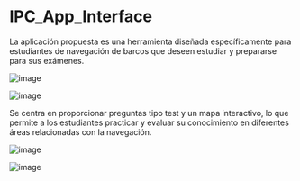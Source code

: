 # IPC_App_Interface
La aplicación propuesta es una herramienta diseñada específicamente para estudiantes de navegación de barcos que deseen estudiar y prepararse para sus exámenes. 

![image](https://github.com/brivaro/IPC_App_Interface/assets/103451491/cc23a585-35a8-4bc6-add2-826d7aa78273)

![image](https://github.com/brivaro/IPC_App_Interface/assets/103451491/d1fbb274-a750-4427-b98b-e298eec9c3b9)

Se centra en proporcionar preguntas tipo test y un mapa interactivo, lo que permite a los estudiantes practicar y evaluar su conocimiento en diferentes áreas relacionadas con la navegación. 

![image](https://github.com/brivaro/IPC_App_Interface/assets/103451491/950d4f21-f0f5-46d0-8516-2824d31dc4cb)

![image](https://github.com/brivaro/IPC_App_Interface/assets/103451491/6f19e3ac-6b43-455f-ad60-3a373f5d7813)

